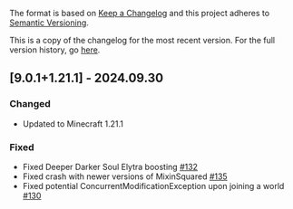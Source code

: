 The format is based on [Keep a Changelog](http://keepachangelog.com/en/1.0.0/) and this project adheres to [Semantic Versioning](http://semver.org/spec/v2.0.0.html).

This is a copy of the changelog for the most recent version. For the full version history, go [here](https://github.com/illusivesoulworks/elytraslot/blob/1.21.x/CHANGELOG.md).

## [9.0.1+1.21.1] - 2024.09.30
### Changed
- Updated to Minecraft 1.21.1
### Fixed
- Fixed Deeper Darker Soul Elytra boosting [#132](https://github.com/illusivesoulworks/elytraslot/issues/132)
- Fixed crash with newer versions of MixinSquared [#135](https://github.com/illusivesoulworks/elytraslot/issues/135)
- Fixed potential ConcurrentModificationException upon joining a world [#130](https://github.com/illusivesoulworks/elytraslot/issues/130)
